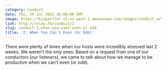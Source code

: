 ```yaml
---
category: Conduit
date: Thu, 29 Jul 2021 16:00:00 GMT
image: https://kjaymiller.s3-us-west-2.amazonaws.com/images/conduit_artwork.png
link: http://relay.fm/conduit/2
slug: conduit-2-when-you-cant-even-or-odd
title: '2: When You Can’t Even (Or Odd)'
---
```


There were plenty of times when our hosts were incredibly stressed last 2 weeks. We weren't the only ones. Based on a request from one of our conductors (our listeners), we came to talk about how we manage to be productive when we can't even (or odd).